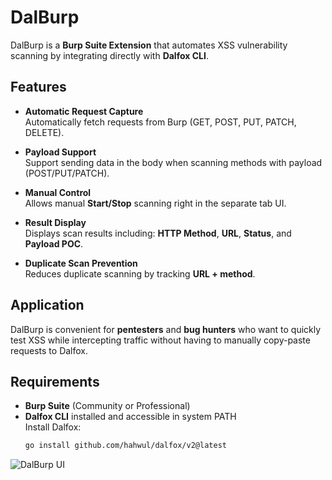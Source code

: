# DalBurp

DalBurp is a **Burp Suite Extension** that automates XSS vulnerability scanning by integrating directly with **Dalfox CLI**.

## Features

- **Automatic Request Capture**  
  Automatically fetch requests from Burp (GET, POST, PUT, PATCH, DELETE).

- **Payload Support**  
  Support sending data in the body when scanning methods with payload (POST/PUT/PATCH).

- **Manual Control**  
  Allows manual **Start/Stop** scanning right in the separate tab UI.

- **Result Display**  
  Displays scan results including: **HTTP Method**, **URL**, **Status**, and **Payload POC**.

- **Duplicate Scan Prevention**  
  Reduces duplicate scanning by tracking **URL + method**.

## Application

DalBurp is convenient for **pentesters** and **bug hunters** who want to quickly test XSS while intercepting traffic without having to manually copy-paste requests to Dalfox.

## Requirements

- **Burp Suite** (Community or Professional)
- **Dalfox CLI** installed and accessible in system PATH  
  Install Dalfox:  
  ```bash
  go install github.com/hahwul/dalfox/v2@latest
![DalBurp UI]([https://raw.githubusercontent.com/<username>/<repo>/main/images/screenshot.png](https://github.com/tptnhanan2001/Dalburp/blob/main/Screenshot%202025-08-10%20154210.png))
